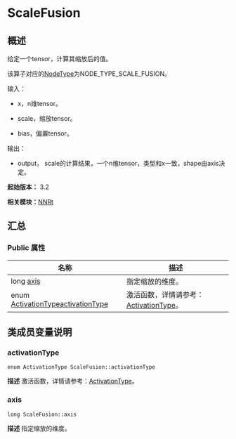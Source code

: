# ScaleFusion


## 概述

给定一个tensor，计算其缩放后的值。

该算子对应的[NodeType](_n_n_rt_v10.md#nodetype)为NODE_TYPE_SCALE_FUSION。

输入：

- x，n维tensor。

- scale，缩放tensor。

- bias，偏置tensor。

输出：

- output， scale的计算结果，一个n维tensor，类型和x一致，shape由axis决定。

**起始版本：** 3.2

**相关模块：**[NNRt](_n_n_rt_v10.md)


## 汇总


### Public 属性

| 名称 | 描述 | 
| -------- | -------- |
| long [axis](#axis) | 指定缩放的维度。  | 
| enum [ActivationType](_n_n_rt_v10.md#activationtype)[activationType](#activationtype) | 激活函数，详情请参考：[ActivationType](_n_n_rt_v10.md#activationtype)。  | 


## 类成员变量说明


### activationType

```
enum ActivationType ScaleFusion::activationType
```
**描述**
激活函数，详情请参考：[ActivationType](_n_n_rt_v10.md#activationtype)。


### axis

```
long ScaleFusion::axis
```
**描述**
指定缩放的维度。
